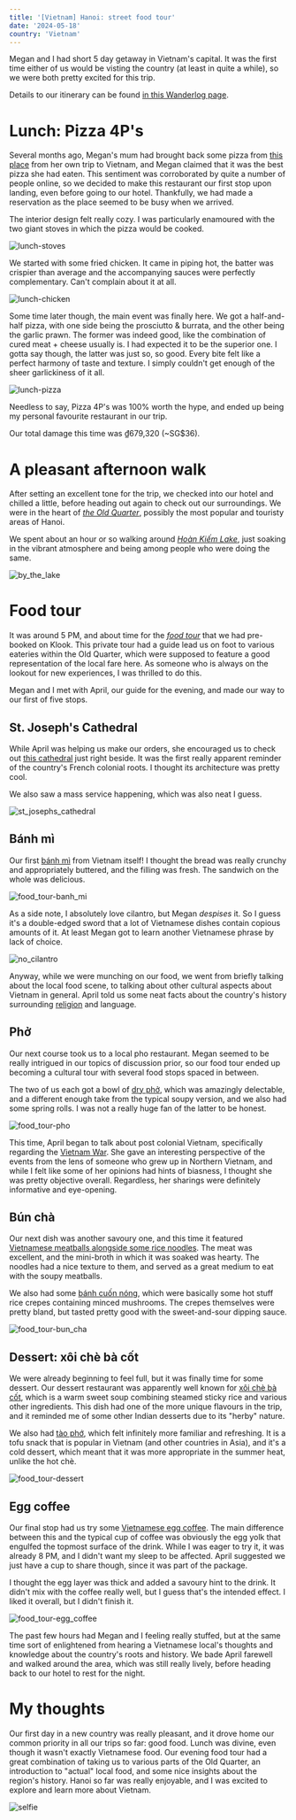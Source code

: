 ```yaml
---
title: '[Vietnam] Hanoi: street food tour'
date: '2024-05-18'
country: 'Vietnam'
---
```


Megan and I had short 5 day getaway in Vietnam's capital. It was the first time either of us would be visting the country (at least in quite a while), so we were both pretty excited for this trip.

Details to our itinerary can be found [in this Wanderlog page](https://wanderlog.com/view/bctntpugyo/trip-to-hanoi/shared).

# Lunch: Pizza 4P's

Several months ago, Megan's mum had brought back some pizza from [this place](https://pizza4ps.com/) from her own trip to Vietnam, and Megan claimed that it was the best pizza she had eaten. This sentiment was corroborated by quite a number of people online, so we decided to make this restaurant our first stop upon landing, even before going to our hotel. Thankfully, we had made a reservation as the place seemed to be busy when we arrived.

The interior design felt really cozy. I was particularly enamoured with the two giant stoves in which the pizza would be cooked.

![lunch-stoves](/images/posts/travel/vietnam-2024/hanoi-street-food-tour/lunch-stoves.jpg)

We started with some fried chicken. It came in piping hot, the batter was crispier than average and the accompanying sauces were perfectly complementary. Can't complain about it at all.

![lunch-chicken](/images/posts/travel/vietnam-2024/hanoi-street-food-tour/lunch-chicken.jpg)

Some time later though, the main event was finally here. We got a half-and-half pizza, with one side being the prosciutto & burrata, and the other being the garlic prawn. The former was indeed good, like the combination of cured meat + cheese usually is. I had expected it to be the superior one. I gotta say though, the latter was just so, so good. Every bite felt like a perfect harmony of taste and texture. I simply couldn't get enough of the sheer garlickiness of it all.

![lunch-pizza](/images/posts/travel/vietnam-2024/hanoi-street-food-tour/lunch-pizza.jpg)

Needless to say, Pizza 4P's was 100% worth the hype, and ended up being my personal favourite restaurant in our trip.

Our total damage this time was ₫679,320 (~SG$36).

# A pleasant afternoon walk

After setting an excellent tone for the trip, we checked into our hotel and chilled a little, before heading out again to check out our surroundings. We were in the heart of [*the Old Quarter*](https://vietnam.travel/things-to-do/explore-old-quarter-your-way), possibly the most popular and touristy areas of Hanoi.

We spent about an hour or so walking around [*Hoàn Kiếm Lake*](https://www.lonelyplanet.com/vietnam/hanoi/attractions/hoan-kiem-lake/a/poi-sig/1387763/357880), just soaking in the vibrant atmosphere and being among people who were doing the same.

![by_the_lake](/images/posts/travel/vietnam-2024/hanoi-street-food-tour/by_the_lake.jpg)

# Food tour

It was around 5 PM, and about time for the [*food tour*](https://www.klook.com/en-SG/activity/1969-old-quarter-food-tour-hanoi/?spm=BookingDetail.ActivityCard&clickId=6dece20bab) that we had pre-booked on Klook. This private tour had a guide lead us on foot to various eateries within the Old Quarter, which were supposed to feature a good representation of the local fare here. As someone who is always on the lookout for new experiences, I was thrilled to do this.

Megan and I met with April, our guide for the evening, and made our way to our first of five stops.

## St. Joseph's Cathedral

While April was helping us make our orders, she encouraged us to check out [this cathedral](https://en.wikipedia.org/wiki/St._Joseph%27s_Cathedral,_Hanoi) just right beside. It was the first really apparent reminder of the country's French colonial roots. I thought its architecture was pretty cool.

We also saw a mass service happening, which was also neat I guess.

![st_josephs_cathedral](/images/posts/travel/vietnam-2024/hanoi-street-food-tour/st_josephs_cathedral.jpg)

## Bánh mì

Our first [bánh mì](https://www.allrecipes.com/recipe/187342/banh-mi/) from Vietnam itself! I thought the bread was really crunchy and appropriately buttered, and the filling was fresh. The sandwich on the whole was delicious.

![food_tour-banh_mi](/images/posts/travel/vietnam-2024/hanoi-street-food-tour/food_tour-banh_mi.jpg)

As a side note, I absolutely love cilantro, but Megan *despises* it. So I guess it's a double-edged sword that a lot of Vietnamese dishes contain copious amounts of it. At least Megan got to learn another Vietnamese phrase by lack of choice.

![no_cilantro](/images/posts/travel/vietnam-2024/hanoi-street-food-tour/no_cilantro.jpg)

Anyway, while we were munching on our food, we went from briefly talking about the local food scene, to talking about other cultural aspects about Vietnam in general. April told us some neat facts about the country's history surrounding [religion](https://en.wikipedia.org/wiki/%C4%90%E1%BA%A1o_M%E1%BA%ABu) and language.

## Phở

Our next course took us to a local pho restaurant. Megan seemed to be really intrigued in our topics of discussion prior, so our food tour ended up becoming a cultural tour with several food stops spaced in between.

The two of us each got a bowl of [dry phở](https://tifflovestofu.com/main-dish/dry-pho-pho-kho-chay/), which was amazingly delectable, and a different enough take from the typical soupy version, and we also had some spring rolls. I was not a really huge fan of the latter to be honest.

![food_tour-pho](/images/posts/travel/vietnam-2024/hanoi-street-food-tour/food_tour-pho.jpg)

This time, April began to talk about post colonial Vietnam, specifically regarding the [Vietnam War](https://www.britannica.com/event/Vietnam-War). She gave an interesting perspective of the events from the lens of someone who grew up in Northern Vietnam, and while I felt like some of her opinions had hints of biasness, I thought she was pretty objective overall. Regardless, her sharings were definitely informative and eye-opening.

## Bún chà

Our next dish was another savoury one, and this time it featured [Vietnamese meatballs alongside some rice noodles](https://www.recipetineats.com/bun-cha-vietnamese-meatballs/). The meat was excellent, and the mini-broth in which it was soaked was hearty. The noodles had a nice texture to them, and served as a great medium to eat with the soupy meatballs.

We also had some [bánh cuốn nóng](https://hanoitimes.vn/banh-cuon-hanoi-among-top-10-meals-of-the-world-in-2023-322908.html#:~:text=For%20the%20dish%20of%20banh,%2Dand%2Dsour%20dipping%20sauce.), which were basically some hot stuff rice crepes containing minced mushrooms. The crepes themselves were pretty bland, but tasted pretty good with the sweet-and-sour dipping sauce.

![food_tour-bun_cha](/images/posts/travel/vietnam-2024/hanoi-street-food-tour/food_tour-bun_cha.jpg)

## Dessert: xôi chè bà cốt

We were already beginning to feel full, but it was finally time for some dessert. Our dessert restaurant was apparently well known for [xôi chè bà cốt](https://www.mazevietnam.com/2017/03/15/xoi-xoi-che/), which is a warm sweet soup combining steamed sticky rice and various other ingredients. This dish had one of the more unique flavours in the trip, and it reminded me of some other Indian desserts due to its "herby" nature.

We also had [tào phớ](https://indochinacharmtours.com/blog/tao-pho-a-popular-vietnamese-cooling-dish.html), which felt infinitely more familiar and refreshing. It is a tofu snack that is popular in Vietnam (and other countries in Asia), and it's a cold dessert, which meant that it was more appropriate in the summer heat, unlike the hot chè.

![food_tour-dessert](/images/posts/travel/vietnam-2024/hanoi-street-food-tour/food_tour-dessert.jpg)

## Egg coffee

Our final stop had us try some [Vietnamese egg coffee](https://www.legalnomads.com/vietnamese-egg-coffee-recipe/). The main difference between this and the typical cup of coffee was obviously the egg yolk that engulfed the topmost surface of the drink. While I was eager to try it, it was already 8 PM, and I didn't want my sleep to be affected. April suggested we just have a cup to share though, since it was part of the package.

I thought the egg layer was thick and added a savoury hint to the drink. It didn't mix with the coffee really well, but I guess that's the intended effect. I liked it overall, but I didn't finish it.

![food_tour-egg_coffee](/images/posts/travel/vietnam-2024/hanoi-street-food-tour/food_tour-egg_coffee.jpg)

The past few hours had Megan and I feeling really stuffed, but at the same time sort of enlightened from hearing a Vietnamese local's thoughts and knowledge about the country's roots and history. We bade April farewell and walked around the area, which was still really lively, before heading back to our hotel to rest for the night.

# My thoughts

Our first day in a new country was really pleasant, and it drove home our common priority in all our trips so far: good food. Lunch was divine, even though it wasn't exactly Vietnamese food. Our evening food tour had a great combination of taking us to various parts of the Old Quarter, an introduction to "actual" local food, and some nice insights about the region's history. Hanoi so far was really enjoyable, and I was excited to explore and learn more about Vietnam.

![selfie](/images/posts/travel/vietnam-2024/hanoi-street-food-tour/selfie.jpg)

<!-- | Next posts |
| :---       |
| [Hanoi: educational tour](./hanoi-educational-tour) |
| [Ha Long Bay: 2D1N cruise](./ha-long-bay-cruise) |
| [Hanoi: return and chill](./return-to-hanoi) | -->
